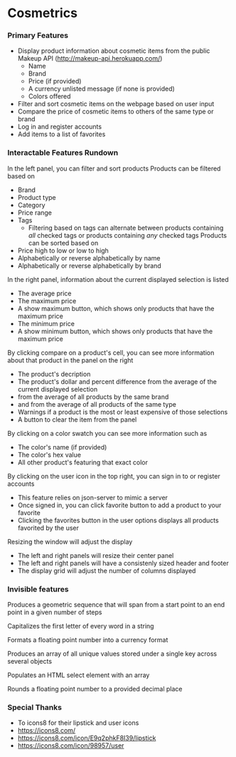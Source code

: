 # Cosmetrics

### Primary Features
- Display product information about cosmetic items from the public Makeup API (http://makeup-api.herokuapp.com/)
    - Name
    - Brand
    - Price (if provided)
    - A currency unlisted message (if none is provided)
    - Colors offered
- Filter and sort cosmetic items on the webpage based on user input
- Compare the price of cosmetic items to others of the same type or brand
- Log in and register accounts
- Add items to a list of favorites

### Interactable Features Rundown
In the left panel, you can filter and sort products
Products can be filtered based on 
- Brand
- Product type
- Category
- Price range
- Tags
    - Filtering based on tags can alternate between products containing *all* checked tags or products containing *any* checked tags
Products can be sorted based on
- Price high to low or low to high
- Alphabetically or reverse alphabetically by name
- Alphabetically or reverse alphabetically by brand

In the right panel, information about the current displayed selection is listed
- The average price
- The maximum price
- A show maximum button, which shows only products that have the maximum price
- The minimum price
- A show minimum button, which shows only products that have the maximum price

By clicking compare on a product's cell, you can see more information about that product in the panel on the right
- The product's decription
- The product's dollar and percent difference from the average of the current displayed selection
- from the average of all products by the same brand
- and from the average of all products of the same type
- Warnings if a product is the most or least expensive of those selections
- A button to clear the item from the panel

By clicking on a color swatch you can see more information such as
- The color's name (if provided)
- The color's hex value
- All other product's featuring that exact color

By clicking on the user icon in the top right, you can sign in to or register accounts
- This feature relies on json-server to mimic a server
- Once signed in, you can click favorite button to add a product to your favorite
- Clicking the favorites button in the user options displays all products favorited by the user

Resizing the window will adjust the display
- The left and right panels will resize their center panel
- The left and right panels will have a consistenly sized header and footer
- The display grid will adjust the number of columns displayed

### Invisible features
Produces a geometric sequence that will span from a start point to an end point in a given number of steps

Capitalizes the first letter of every word in a string

Formats a floating point number into a currency format

Produces an array of all unique values stored under a single key across several objects

Populates an HTML select element with an array

Rounds a floating point number to a provided decimal place

### Special Thanks
- To icons8 for their lipstick and user icons
- https://icons8.com/
- https://icons8.com/icon/E9q2phkF8I39/lipstick
- https://icons8.com/icon/98957/user